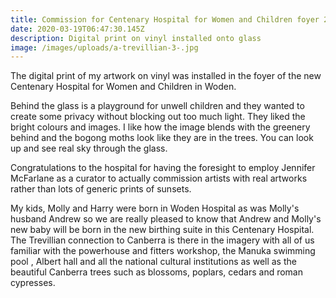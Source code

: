 ```yaml
---
title: Commission for Centenary Hospital for Women and Children foyer 2014
date: 2020-03-19T06:47:30.145Z
description: Digital print on vinyl installed onto glass
image: /images/uploads/a-trevillian-3-.jpg
---
```

The digital print of my artwork on vinyl was installed in the foyer of the new Centenary Hospital for Women and Children in Woden.

Behind the glass is a playground for unwell children and they wanted to create some privacy without blocking out too much light. They liked the bright colours and images. I like how the image blends with the greenery behind and the bogong moths look like they are in the trees. You can look up and see real sky through the glass.

Congratulations to the hospital for having the foresight to employ Jennifer McFarlane as a curator to actually commission artists with real artworks rather than lots of generic prints of sunsets.

My kids, Molly and Harry were born in Woden Hospital as was Molly's husband Andrew so we are really pleased to know that Andrew and Molly's new baby will be born in the new birthing suite in this Centenary Hospital. The Trevillian connection to Canberra is there in the imagery with all of us familiar with the powerhouse and fitters workshop, the Manuka swimming pool , Albert hall and all the national cultural institutions as well as the beautiful Canberra trees such as blossoms, poplars, cedars and roman cypresses.